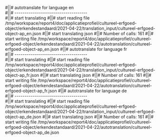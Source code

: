 #||# autotranslate for language en  
#||# -------------------------------------  
#||# start translating
#||# start reading file /tmp/workspace/report4/doc/applicatieprofiel/cultureel-erfgoed-object/erkendestandaard/2021-04-22/translation_input/cultureel-erfgoed-object-ap_en.json
#||# start translating json
#||# Number of calls: 161
#||# start writing file /tmp/workspace/report4/doc/applicatieprofiel/cultureel-erfgoed-object/erkendestandaard/2021-04-22/autotranslation/cultureel-erfgoed-object-ap_en.json
#||# autotranslate for language fr  
#||# -------------------------------------  
#||# start translating
#||# start reading file /tmp/workspace/report4/doc/applicatieprofiel/cultureel-erfgoed-object/erkendestandaard/2021-04-22/translation_input/cultureel-erfgoed-object-ap_fr.json
#||# start translating json
#||# Number of calls: 161
#||# start writing file /tmp/workspace/report4/doc/applicatieprofiel/cultureel-erfgoed-object/erkendestandaard/2021-04-22/autotranslation/cultureel-erfgoed-object-ap_fr.json
#||# autotranslate for language de  
#||# -------------------------------------  
#||# start translating
#||# start reading file /tmp/workspace/report4/doc/applicatieprofiel/cultureel-erfgoed-object/erkendestandaard/2021-04-22/translation_input/cultureel-erfgoed-object-ap_de.json
#||# start translating json
#||# Number of calls: 161
#||# start writing file /tmp/workspace/report4/doc/applicatieprofiel/cultureel-erfgoed-object/erkendestandaard/2021-04-22/autotranslation/cultureel-erfgoed-object-ap_de.json
